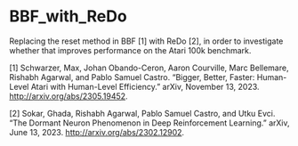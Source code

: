 # BBF_with_ReDo
Replacing the reset method in BBF [1] with ReDo [2], in order to investigate whether that improves performance on the Atari 100k benchmark. 

[1] Schwarzer, Max, Johan Obando-Ceron, Aaron Courville, Marc Bellemare, Rishabh Agarwal, and Pablo Samuel Castro. “Bigger, Better, Faster: Human-Level Atari with Human-Level Efficiency.” arXiv, November 13, 2023. http://arxiv.org/abs/2305.19452.  


[2] Sokar, Ghada, Rishabh Agarwal, Pablo Samuel Castro, and Utku Evci. “The Dormant Neuron Phenomenon in Deep Reinforcement Learning.” arXiv, June 13, 2023. http://arxiv.org/abs/2302.12902.
